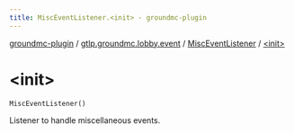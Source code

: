 ```yaml
---
title: MiscEventListener.<init> - groundmc-plugin
---
```


[groundmc-plugin](../../index.html) / [gtlp.groundmc.lobby.event](../index.html) / [MiscEventListener](index.html) / [&lt;init&gt;](.)

# &lt;init&gt;

`MiscEventListener()`

Listener to handle miscellaneous events.

